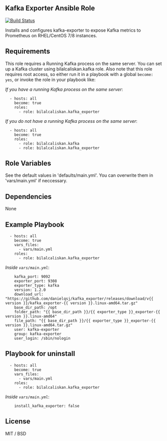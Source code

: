 ## Kafka Exporter Ansible Role

[![Build Status](https://travis-ci.com/bilalcaliskan/kafka_exporter-ansible-role.svg?branch=master)](https://travis-ci.com/bilalcaliskan/kafka_exporter-ansible-role)

Installs and configures kafka-exporter to expose Kafka metrics to Prometheus on RHEL/CentOS 7/8 instances.

## Requirements

This role requires a Running Kafka process on the same server. You can set up a Kafka cluster using bilalcaliskan.kafka role.
Also note that this role requires root access, so either run it in a playbook with a global `become: yes`, or invoke the role
in your playbook like:

*If you have a running Kafka process on the same server*:

      - hosts: all
        become: true
        roles:
          - role: bilalcaliskan.kafka_exporter

*If you do not have a running Kafka process on the same server*:

      - hosts: all
        become: true
        roles:
          - role: bilalcaliskan.kafka
          - role: bilalcaliskan.kafka_exporter

## Role Variables

See the default values in 'defaults/main.yml'. You can overwrite them in 'vars/main.yml' if neccessary.

## Dependencies

None

## Example Playbook

      - hosts: all
        become: true
        vars_files:
          - vars/main.yml
        roles:
          - role: bilalcaliskan.kafka_exporter

*Inside `vars/main.yml`*:

        kafka_port: 9092
        exporter_port: 9308
        exporter_type: kafka
        version: 1.2.0
        download_url: "https://github.com/danielqsj/kafka_exporter/releases/download/v{{ version }}/kafka_exporter-{{ version }}.linux-amd64.tar.gz"
        base_dir_path: /opt
        folder_path: "{{ base_dir_path }}/{{ exporter_type }}_exporter-{{ version }}.linux-amd64"
        file_path: "{{ base_dir_path }}/{{ exporter_type }}_exporter-{{ version }}.linux-amd64.tar.gz"
        user: kafka-exporter
        group: kafka-exporter
        user_login: /sbin/nologin

## Playbook for uninstall

      - hosts: all
        become: true
        vars_files:
          - vars/main.yml
        roles:
          - role: bilalcaliskan.kafka_exporter

*Inside `vars/main.yml`*:

        install_kafka_exporter: false

## License

MIT / BSD

